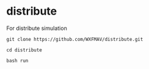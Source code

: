 # distribute
For distribute simulation

`git clone https://github.com/WXFMAV/distribute.git`

`cd distribute`

`bash run`
